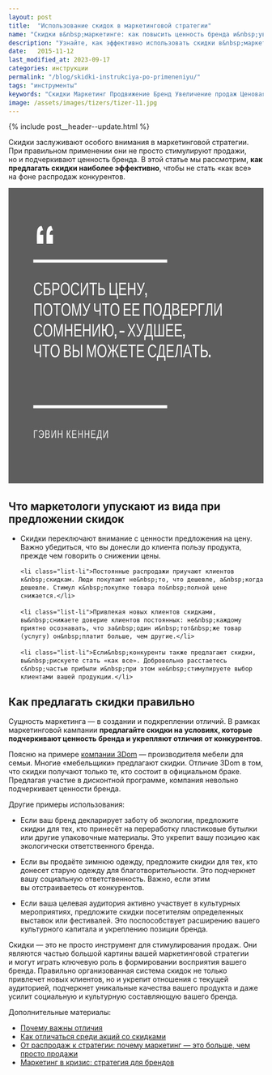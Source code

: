 ```yaml
---
layout: post
title:  "Использование скидок в маркетинговой стратегии"
name: "Скидки в&nbsp;маркетинге: как повысить ценность бренда и&nbsp;увеличить продажи"
description: "Узнайте, как эффективно использовать скидки в&nbsp;маркетинге для укрепления бренда и&nbsp;увеличения продаж. Инструкция по&nbsp;успешному применению скидок."
date:   2015-11-12
last_modified_at: 2023-09-17
categories: инструкции
permalink: "/blog/skidki-instrukciya-po-primeneniyu/"
tags: "инструменты"
keywords: "Скидки Маркетинг Продвижение Бренд Увеличение продаж Ценовая стратегия Конкурентное преимущество Ценность предложения Маркетинговая стратегия"
image: /assets/images/tizers/tizer-11.jpg
---
```


{% include post__header--update.html %}

<p>Скидки заслуживают особого внимания в&nbsp;маркетинговой стратегии. При правильном применении они не&nbsp;просто стимулируют продажи, но&nbsp;и&nbsp;подчеркивают ценность бренда. В&nbsp;этой статье мы&nbsp;рассмотрим, <strong>как предлагать скидки наиболее эффективно</strong>, чтобы не&nbsp;стать «как все» на&nbsp;фоне распродаж конкурентов.</p>

<div class="figure" itemprop="image" itemscope itemtype="http://schema.org/ImageObject">
<link itemprop="url" href="/assets/images/blog/skidki-instrukciya-po-primeneniyu/discount1.jpg">
<picture>
                <source srcset="/assets/images/blog/skidki-instrukciya-po-primeneniyu/discount1.avif" type="image/avif">
                 <source srcset="/assets/images/blog/skidki-instrukciya-po-primeneniyu/discount1.webp" type="image/webp">               
               <img src="/assets/images/blog/skidki-instrukciya-po-primeneniyu/discount1.jpg" alt="Цитата о том, что сбрасывание цен является худшим, что можно сделать в маркетинге" width="695" height="583"  class="image" itemprop="contentUrl"/>
    </picture>
</div>

<section class="full-bleed row-gap--m max-width-text" >
<h2 class="section__title h1 bold ">Что маркетологи упускают из вида при предложении скидок</h2>
<ul class="additive-spacing">
	<li class="list-li">Скидки переключают внимание с&nbsp;ценности предложения на&nbsp;цену. Важно убедиться, что вы&nbsp;донесли до&nbsp;клиента пользу продукта, прежде чем говорить о&nbsp;снижении цены.</li>

	<li class="list-li">Постоянные распродажи приучают клиентов к&nbsp;скидкам. Люди покупают не&nbsp;то, что дешевле, а&nbsp;когда дешевле. Стимул к&nbsp;покупке товара по&nbsp;полной цене снижается.</li>
 
	<li class="list-li">Привлекая новых клиентов скидками, вы&nbsp;снижаете доверие клиентов постоянных: не&nbsp;каждому приятно осознавать, что за&nbsp;один и&nbsp;тот&nbsp;же товар (услугу) он&nbsp;платит больше, чем другие.</li>
 
	<li class="list-li">Если&nbsp;конкуренты также предлагают скидки, вы&nbsp;рискуете стать «как все». Добровольно расстаетесь с&nbsp;частью прибыли и&nbsp;при этом не&nbsp;стимулируете выбор клиентами вашей продукции.</li>
 </ul>
</section>



<section class="full-bleed row-gap--m max-width-text" >
<h2 class="section__title h1 bold ">Как предлагать скидки правильно </h2>

<p>Сущность маркетинга — в&nbsp;создании и&nbsp;подкреплении отличий. В&nbsp;рамках маркетинговой кампании <strong>предлагайте скидки на&nbsp;условиях, которые подчеркивают ценность бренда и&nbsp;укрепляют отличия от&nbsp;конкурентов</strong>.</p>

<p>Поясню на&nbsp;примере <a class="link" href="/blog/3dom-mebel-dlya-semi/">компании 3Dom</a>&nbsp;— производителя мебели для семьи. Многие «мебельщики» предлагают скидки. Отличие 3Dom в&nbsp;том, что скидки получают только&nbsp;те, кто состоит в&nbsp;официальном браке. Предлагая участие в&nbsp;дисконтной программе, компания невольно подчеркивает ценности бренда.</p>


<p class="mb-m">Другие примеры использования:</p>
<ul> 
	<li class="list-li"> <p>Если ваш бренд декларирует заботу об&nbsp;экологии, предложите скидки для тех, кто принесёт на&nbsp;переработку пластиковые бутылки или другие упаковочные материалы. Это укрепит вашу позицию как экологически ответственного бренда.</p>
</li>	<li class="list-li"> <p>Если вы&nbsp;продаёте зимнюю одежду, предложите скидки для тех, кто донесет старую одежду для благотворительности. Это подчеркнет вашу социальную ответственность. Важно, если этим вы&nbsp;отстраиваетесь от&nbsp;конкурентов.</p>
</li>	<li class="list-li"> <p>Если ваша целевая аудитория активно участвует в&nbsp;культурных мероприятиях, предложите скидки посетителям определенных выставок или фестивалей. Это поспособствует расширению вашего культурного капитала и&nbsp;укреплению позиции бренда.</p>
</li> 
</ul>
</section>

<p>Скидки&nbsp;— это не&nbsp;просто инструмент для стимулирования продаж. Они являются частью большой картины вашей маркетинговой стратегии и&nbsp;могут играть ключевую роль в&nbsp;формировании восприятия вашего бренда. Правильно организованная система скидок не&nbsp;только привлечет новых клиентов, но&nbsp;и&nbsp;укрепит отношения с&nbsp;текущей аудиторией, подчеркнет уникальные качества вашего продукта и&nbsp;даже усилит социальную и&nbsp;культурную составляющую вашего бренда. </p>

<footer class="additive-spacing">
<p class="mb-m mt-m"> Дополнительные материалы:</p>
<ul class="addictive-spacing">
<li class="list-li">
  <a class="link" href="/blog/2-idei-po-razvitiyu-marketinga/#distinction">Почему важны отличия</a>
</li>
<li class="list-li">
  <a class="link" href="/blog/akcii-so-skidkami/">Как отличаться среди акций со&nbsp;скидками</a>
</li>
<li class="list-li">
  <a class="link" href="/blog/marketing-bolshe-chem-prodazhi/">От&nbsp;распродаж к&nbsp;стратегии: почему маркетинг&nbsp;&mdash; это больше, чем просто продажи</a>
</li>
<li class="list-li">
  <a class="link" href="/blog/marketing-v-krizis/">Маркетинг в&nbsp;кризис: стратегия для брендов</a>
</li>
</ul>
</footer>

